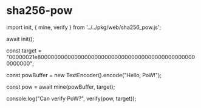 # sha256-pow

import init, { mine, verify } from '../../pkg/web/sha256_pow.js';

await init();

const target = "00000021e800000000000000000000000000000000000000000000000000000";

const powBuffer = new TextEncoder().encode("Hello, PoW!");

const pow = await mine(powBuffer, target);

console.log("Can verify PoW?", verify(pow, target));

